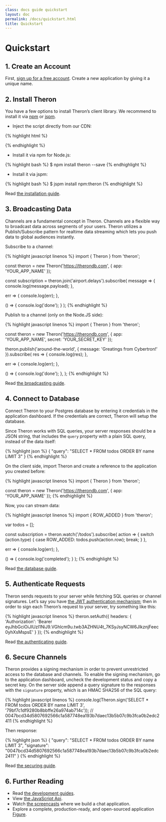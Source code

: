 ```yaml
---
class: docs guide quickstart
layout: doc
permalink: /docs/quickstart.html
title: Quickstart
---
```


# Quickstart

## 1. Create an Account

First, [sign up for a free account](/signup). Create a new application by giving
it a unique name.

## 2. Install Theron

You have a few options to install Theron’s client library. We recommend to
install it via [npm](https://www.npmjs.com/package/theron) or [jspm](http://jspm.io).

-	Inject the script directly from our CDN:

{% highlight html %}
<script src="//cdn.therondb.com/bundles/0.2.1/theron.umd.js"></script>
{% endhighlight %}

-	Install it via npm for Node.js:

{% highlight bash %}
$ npm install theron --save
{% endhighlight %}

-	Install it via jspm:

{% highlight bash %}
$ jspm install npm:theron
{% endhighlight %}

Read [the installation guide](./guide/installing-theron.html).

## 3. Broadcasting Data

Channels are a fundamental concept in Theron. Channels are a flexible way to
broadcast data across segments of your users. Theron utilizes a
Publish/Subscribe pattern for realtime data streaming which lets you push data
to global audiences instantly.

Subscribe to a channel:

{% highlight javascript linenos %}
import { Theron } from 'theron';

const theron = new Theron('https://therondb.com', { app: 'YOUR_APP_NAME' });

const subscription = theron.join('airport.delays').subscribe(
  message => {
    console.log(message.payload);
  },

  err => {
    console.log(err);
  },

  () => {
    console.log('done');
  }
);
{% endhighlight %}

Publish to a channel (only on the Node.JS side):

{% highlight javascript linenos %}
import { Theron } from 'theron';

const theron = new Theron('https://therondb.com', { app: 'YOUR_APP_NAME', secret: 'YOUR_SECRET_KEY' });

theron.publish('around-the-world', { message: 'Greatings from Cybertron!' }).subscribe(
  res => {
    console.log(res);
  },

  err => {
    console.log(err);
  },

  () => {
    console.log('done');
  },
);
{% endhighlight %}



Read [the broadcasting guide](./guide/broadcasting-data).

## 4. Connect to Database

Connect Theron to your Postgres database by entering it credentials in the
application dashboard. If the credentials are correct, Theron will setup the
database.

Since Theron works with SQL queries, your server responses should be a JSON
string, that includes the `query` property with a plain SQL query, instead
of the data itself:

{% highlight json %}
{ "query": "SELECT * FROM todos ORDER BY name LIMIT 3" }
{% endhighlight %}

On the client side, import Theron and create a reference to the application you
created before:

{% highlight javascript linenos %}
import { Theron } from 'theron';

const theron = new Theron('https://therondb.com', { app: 'YOUR_APP_NAME' });
{% endhighlight %}

Now, you can stream data:

{% highlight javascript linenos %}
import { ROW_ADDED } from 'theron';

var todos = [];

const subscription = theron.watch('/todos').subscribe(
  action => {
    switch (action.type) {
      case ROW_ADDED:
        todos.push(action.row);
        break;
    }
  },

  err => {
    console.log(err);
  },

  () => {
    console.log('completed');
  }
);
{% endhighlight %}

Read [the database guide](./guide/integrating-database).

## 5. Authenticate Requests

Theron sends requests to your server while fetching SQL queries or channel
signatures. Let’s say you have [the JWT authentication mechanism](https://jwt.io);
then in order to sign each Theron’s request to your server, try something like this:

{% highlight javascript linenos %}
theron.setAuth({
  headers: { 'Authorization': 'Bearer eyJhbGciOiJIUzI1NiJ9.VGhlcm9u.twb3AZHNU4t_7KSyJsyNCW6JlkznjFeec0yhXsMspsE' }
});
{% endhighlight %}

Read [the authenticating guide](./guide/authenticating-requests.html).

## 6. Secure Channels

Theron provides a signing mechanism in order to prevent unrestricted access to
the database and channels. To enable the signing mechanism, go to the application dashboard,
uncheck the development status and copy a secret key. On the server side append
a query signature to the responses with the `signature` property, which is
an HMAC SHA256 of the SQL query:

{% highlight javascript linenos %}
console.log(Theron.sign('SELECT * FROM todos ORDER BY name LIMIT 3', '79bf7c1df9280b8bbffe26a974ab714c'));
// 0047bcd34d5807692566c1a587748ea193b7daec13b5b07c9b3fca0b2edc2411
{% endhighlight %}

Then response:

{% highlight json %}
{ "query": "SELECT * FROM todos ORDER BY name LIMIT 3", "signature": "0047bcd34d5807692566c1a587748ea193b7daec13b5b07c9b3fca0b2edc2411" }
{% endhighlight %}

Read [the securing guide](./guide/securing-channels.html).

## 6. Further Reading

- Read [the development guides](./guide/installing-theron.html).
- View [the JavaScript Api](./api/Theron.html).
- Watch [the screencasts](/home#screencasts) where we build a chat application.
- Explore a complete, production-ready, and open-sourced application [Figure](https://figure-app.com).
